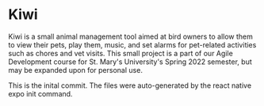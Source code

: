 # Kiwi
Kiwi is a small animal management tool aimed at bird owners to allow them to view their pets, play them, music, and set alarms for pet-related activities such as chores and vet visits. This small project is a part of our Agile Development course for St. Mary's University's Spring 2022 semester, but may be expanded upon for personal use.  
  
This is the inital commit. The files were auto-generated by the react native expo init command.
